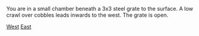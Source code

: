 You are in a small chamber beneath a 3x3 steel grate to the surface.
A low crawl over cobbles leads inwards to the west.
The grate is open.

[West](../crawl/crawl.md)
[East](../unlockes_grate/unlockes_grate.md)
